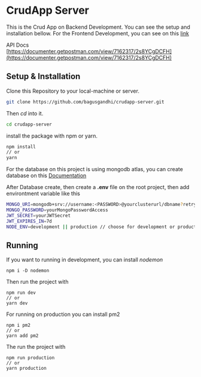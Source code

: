 
# CrudApp Server
This is the Crud App on Backend Development. You can see the setup and installation bellow.
For the Frontend Development, you can see on this [link](https://github.com/bagusgandhi/crudapp-client)

API Docs [https://documenter.getpostman.com/view/7162317/2s8YCgDCFH](https://documenter.getpostman.com/view/7162317/2s8YCgDCFH)

## Setup & Installation

Clone this Repository to your local-machine or server.

```sh
git clone https://github.com/bagusgandhi/crudapp-server.git
```
Then *cd* into it.
```sh
cd crudapp-server
```
install the package with npm or yarn.

```sh
npm install
// or
yarn
```
For the database on this project is using mongodb atlas, you can create database on this [Documentation](https://www.mongodb.com/docs/atlas/getting-started/)

After Database create, then create a **.env** file on the root project, then add environtment variable like this
```sh
MONGO_URI=mongodb+srv://username:<PASSWORD>@yourclusterurl/dbname?retryWrites=true&w=majority
MONGO_PASSWORD=yourMongoPasswordAccess
JWT_SECRET=yourJWTSecret
JWT_EXPIRES_IN=7d
NODE_ENV=development || production // choose for development or production
```


## Running
If you want to running in development, you can install *nodemon* 

    npm i -D nodemon

Then run the project with

    npm run dev
    // or
    yarn dev

For running on production you can install pm2

    npm i pm2
    // or
    yarn add pm2

The run the project with

    npm run production
    // or
    yarn production
